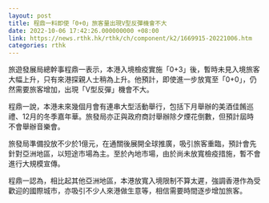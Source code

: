 ```yaml
---
layout: post
title: 程鼎一料即使「0+0」旅客量出現V型反彈機會不大
date: 2022-10-06 17:42:26.000000000 +08:00
link: https://news.rthk.hk/rthk/ch/component/k2/1669915-20221006.htm
categories: rthk
---
```


旅遊發展局總幹事程鼎一表示，本港入境檢疫實施「0+3」後，暫時未見入境旅客大幅上升，只有來港探親人士稍為上升。他預計，即使進一步放寬至「0+0」，仍然需要旅客增加，出現「V型反彈」機會不大。

程鼎一說，本港未來幾個月會有連串大型活動舉行，包括下月舉辦的美酒佳餚巡禮、12月的冬季嘉年華。旅發局亦正與政府商討舉辦除夕煙花倒數，但預計屆時不會舉辦音樂會。

旅發局準備投放不少於1億元，在通關後展開全球推廣，吸引旅客重臨，預計會先針對亞洲地區，以短途市場為主。至於內地市場，由於尚未放寬檢疫措施，暫不會進行大規模宣傳。

程鼎一認為，相比起其他亞洲地區，本港放寬入境限制不算太遲，強調香港作為受歡迎的國際城市，亦吸引不少人來港做生意等，相信需要時間逐步增加旅客。
